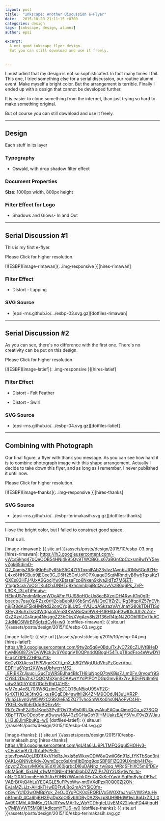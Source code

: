 ```yaml
---
layout: post
title:  "Inkscape: Another Discussion e-Flyer"
date:   2015-10-20 21:11:15 +0700
categories: design
tags: [inkscape, design, alumni]
author: epsi

excerpt:
  A not good inkscape flyer design.
  But you can still download and use it freely.
  

---
```


I must admit that my design is not so sophisticated. In fact many times I fail. 
This one, I tried something else for a serial discussion, our routine alumni event.
Make myself a bright color. But the arrangement is terrible.
Finally I ended up with a design that cannot be developed further.

It is easier to clone something from the internet,
than just trying so hard to make something original.
  
But of course you can still download and use it freely.

-- -- --

## Design

Each stuff in its layer

### Typography

* Oswald, with drop shadow filter effect

### Document Properties

**Size**: 1000px width, 800px height

### Filter Effect for Logo

* Shadows and Glows- In and Out

-- -- --

## Serial Discussion #1

This is my first e-flyer.

Please Click for higher resolution.

[![ESBP][image-rimawan]{: .img-responsive }][hires-rimawan]

### Filter Effect

* Distort - Lapping

### SVG Source

* [epsi-rns.github.io/.../esbp-03.svg.gz][dotfiles-rimawan]

-- -- --

## Serial Discussion #2

As you can see, there's no difference with the first one.
There's no creativity can be put on this design.

Please Click for higher resolution.

[![ESBP][image-latief]{: .img-responsive }][hires-latief]

### Filter Effect

* Distort - Felt Feather

* Distort - Swirl

### SVG Source

* [epsi-rns.github.io/.../esbp-04.svg.gz][dotfiles-latief]

-- -- --

## Combining with Photograph

Our final figure, a flyer with thank you message.
As you can see how hard it is
to combine photograph image with this shape arrangement.
Actually I decide to take down this flyer,
and as long as I remember, I never published it until now.

Please Click for higher resolution.

[![ESBP][image-thanks]{: .img-responsive }][hires-thanks]

### SVG Source

* [epsi-rns.github.io/.../esbp-terimakasih.svg.gz][dotfiles-thanks]

-- -- --

I love the bright color, but I failed to construct good space.

That's all.


[//]: <> ( -- -- -- links below -- -- -- )


[image-rimawan]: {{ site.url }}/assets/posts/design/2015/10/esbp-03.png
[hires-rimawan]: https://lh3.googleusercontent.com/-vWcsSkhq47bQeOOB54HNj4k95Qy9TWCBiGLs67aBGnCpCcxsmBwIYY5evvZgk65dimD-G2_0amjsZR8gtKlpEsPy85trS5O4Zf5ToxnlFAb23vIvz1AynbUIOMs6Gp9ZHeL4xx8HHGBub9jECxe3G_D5H25CnUoYOPXuaqeDSqtMRmdjyB6wbTqxaKz1QXEs83HFJ4UxA6GocjYwXBtasaFxp6Nxen9xiya2IdTz7M6jZT-Y1qgrScsk7oOGTKuG2xDNHTq8xhcnmblpjBdQyUvVszB6q6Ps_ZyP-L9OK_t3LgTiPmuiw-HEknU57mdmMIovqWOoAFmFUJS8qHOcUx8ecBXzglDH4Rw-K1n0gR-boedbJ7qayXpRZzx0rH2oisBebiUK6bSmSWlJQxC1fZrZUIRg3IfqpXZ57nEVhn9jEt8dAoF5lqHM9td32onCYq8LUz5_4VUUqASkzazVAYJnaYG80kTDHTISdXPvy38uAxTsQ3W0gJoll7enSfKVABoQm9WS-PJRHIQgR3wIDkJDh2cZo1-OxZXzyUGr4rug4NysggZ23bOksXVgAcy8ls2f136eR4tpNJ2OObRRDv7IuAC2JdNjC6IWrBP6gfzdCvN=w0
[dotfiles-rimawan]: {{ site.url }}/assets/posts/design/2015/10/esbp-03.svg.gz

[image-latief]: {{ site.url }}/assets/posts/design/2015/10/esbp-04.png
[hires-latief]: https://lh3.googleusercontent.com/9tw2p5q8v0BdulTxJyC726cZUIVtBHeDhwMl6Gl873VOVWKck3vSY6dgnV1l0QPn4dQBogH54TupT8bdFso4eWwDYlE-qsY7tPEZZHPkuYtk-6cCyOXtAcsxTFPlVlgcKX7ti_mX_b8QYWgUUdVhsPzGovrVbu-EDFHu6Yqrt2KWwaUbfwcrrM52-_ERiBKZrJjuugi_GucTxWRSBJha4BIcTH8luNpoQ7twKBjs7J_m0Fv_0ryoufr9SCYi8L2DuZhk7QQOMSXjmSOAAwrYYdPtPOYDGpGmvB9x7rv_BDiiFN4lm9dudw35GI5Yj0S7lGcErRgD41HS-wM7qu4o6L703W8QzimOgDCOT6uN5joU9SVF2G-iG4XTHQ3k3fnOG_xusRCgEOk4swlhlI2K4ZNM9OOdJN3uUXR2P-YkIa3LkvnGyW5W2C2992ieEa5ZQ7TvhoSmWXo0hs0NAoPvC4Hr-YKtELKw6bErDdgBQExvM-PkZc7ApF2JlSs1Kqc53PytPOs73b9s0IRUQuyvAkuEAOauQmcQCu_u27SQQXBpFT7DeODdo5mutBwuwf8A43z9GHaGbY9iHMUakzEAjY5VvuT9vZtWJauLH3u8JImRbuKg=w0
[dotfiles-latief]: {{ site.url }}/assets/posts/design/2015/10/esbp-04.svg.gz

[image-thanks]: {{ site.url }}/assets/posts/design/2015/10/esbp-terimakasih.png
[hires-thanks]: https://lh3.googleusercontent.com/jqU4a6lJJ9PLTMFQGgul5HOHv3-yCEnizhqB7tLj1b1qRyPE3r-zjtevFpwAOgLRD1fXxVHeRzJvxIs5pWkxyODW8uQwiiG6n91zLfYKTbSod3nj0AKLoQNNybXdy-XwmEgcc6slXml1bDrpg9qqSBF6FIZQ39UXmbh4H7e-4pyotZZbusvMG6uSEdXl360jgrbcDl6uDANnz_tw8qq_WRqSFhlXC5m6fDEvqfcM5qK_I5xLM_s1wMY0NlH4tHm0lqbDZWZIPs7GY2USy1wYo_tc-gNzf20ADmmEHhk3ilAxF0HN7WAmhIr0EqCvXkKetYavVISqRm8y5pDF1wTVAErBfXtQ4hLuYECAGLE5uFPybWw-mt9VXdPzxR0Q00Zj2ON-EvJaMZLjJz-AHdkTHwEDFtvLBo2mA2Y5iC0fn-otSwrYc1D3wOMBpYok_ZeOJ0YgPCK0cERQRLVx5WOXfaJNuEVIW3AtuHypB1mnD_4Ca6hjBH3EyiDpXcOI5vbSDByDA2Syzp8UH9lHdW1wL8qUxZ3_L0Av99CMhLA0M6q_Q1AJ0YswMArTv_WpYCDhgfcLUvEMX22lyknFD44tjquHvI7MjWVWT5MQIHAdlcpmYTU6=w0
[dotfiles-thanks]: {{ site.url }}/assets/posts/design/2015/10/esbp-terimakasih.svg.gz
